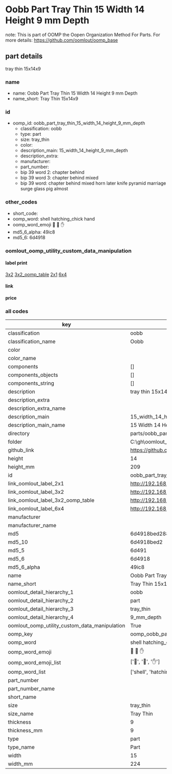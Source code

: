 # Oobb Part Tray Thin 15 Width 14 Height 9 mm Depth  

note: This is part of OOMP the Oopen Organization Method For Parts. For more details: https://github.com/oomlout/oomp_base

##  part details
  



tray thin 15x14x9



### name
* name: Oobb Part Tray Thin 15 Width 14 Height 9 mm Depth
* name_short: Tray Thin 15x14x9 
### id
* oomp_id: oobb_part_tray_thin_15_width_14_height_9_mm_depth
  * classification: oobb
  * type: part
  * size: tray_thin
  * color: 
  * description_main: 15_width_14_height_9_mm_depth
  * description_extra: 
  * manufacturer: 
  * part_number: 
  * bip 39 word 2: chapter behind
  * bip 39 word 3: chapter behind mixed
  * bip 39 word: chapter behind mixed horn later knife pyramid marriage surge glass pig almost

### other_codes
* short_code: 
* oomp_word: shell hatching_chick hand
* oomp_word_emoji :shell: :hatching_chick: :hand:
* md5_6_alpha: 49ic8
* md5_6: 6d4918






### oomlout_oomp_utility_custom_data_manipulation
#### label print
[3x2](http://192.168.1.245:1112/?label=oomp%2049ic8)
[3x2_oomp_table](http://192.168.1.108:1112/?label=oomp%2049ic8)
[2x1](http://192.168.1.242:1112/?label=oomp%2049ic8)
[6x4](http://192.168.1.55:1112/?label=oomp%2049ic8)    

#### link

                              

#### price







### all codes 
| key | value |  
| --- | --- |  
| classification | oobb |  
| classification_name | Oobb |  
| color |  |  
| color_name |  |  
| components | [] |  
| components_objects | [] |  
| components_string | [] |  
| description | tray thin 15x14x9 |  
| description_extra |  |  
| description_extra_name |  |  
| description_main | 15_width_14_height_9_mm_depth |  
| description_main_name | 15 Width 14 Height 9 mm Depth |  
| directory | parts/oobb_part_tray_thin_15_width_14_height_9_mm_depth |  
| folder | C:\gh\oomlout_oobb_version_4_generated_parts\parts\oobb_part_tray_thin_15_width_14_height_9_mm_depth |  
| github_link | https://github.com/oomlout/oomlout_oomp_part_src/tree/main/parts/oobb_part_tray_thin_15_width_14_height_9_mm_depth |  
| height | 14 |  
| height_mm | 209 |  
| id | oobb_part_tray_thin_15_width_14_height_9_mm_depth |  
| link_oomlout_label_2x1 | http://192.168.1.242:1112/?label=oomp%2049ic8 |  
| link_oomlout_label_3x2 | http://192.168.1.245:1112/?label=oomp%2049ic8 |  
| link_oomlout_label_3x2_oomp_table | http://192.168.1.108:1112/?label=oomp%2049ic8 |  
| link_oomlout_label_6x4 | http://192.168.1.55:1112/?label=oomp%2049ic8 |  
| manufacturer |  |  
| manufacturer_name |  |  
| md5 | 6d4918bed28855e1eebea6d91c452133 |  
| md5_10 | 6d4918bed2 |  
| md5_5 | 6d491 |  
| md5_6 | 6d4918 |  
| md5_6_alpha | 49ic8 |  
| name | Oobb Part Tray Thin 15 Width 14 Height 9 mm Depth |  
| name_short | Tray Thin 15x14x9  |  
| oomlout_detail_hierarchy_1 | oobb |  
| oomlout_detail_hierarchy_2 | part |  
| oomlout_detail_hierarchy_3 | tray_thin |  
| oomlout_detail_hierarchy_4 | 9_mm_depth |  
| oomlout_oomp_utility_custom_data_manipulation | True |  
| oomp_key | oomp_oobb_part_tray_thin_15_width_14_height_9_mm_depth |  
| oomp_word | shell hatching_chick hand |  
| oomp_word_emoji | :shell: :hatching_chick: :hand: |  
| oomp_word_emoji_list | [':shell:', ':hatching_chick:', ':hand:'] |  
| oomp_word_list | ['shell', 'hatching_chick', 'hand'] |  
| part_number |  |  
| part_number_name |  |  
| short_name |  |  
| size | tray_thin |  
| size_name | Tray Thin |  
| thickness | 9 |  
| thickness_mm | 9 |  
| type | part |  
| type_name | Part |  
| width | 15 |  
| width_mm | 224 |  

